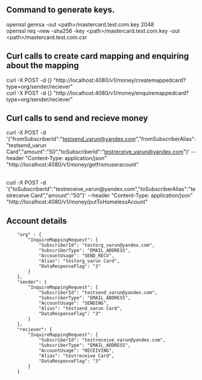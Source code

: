 <h2>Command to generate keys.</h2>

openssl genrsa -out &lt;path&gt;/mastercard.test.com.key 2048 <br>
openssl req -new -sha256 -key &lt;path&gt;/mastercard.test.com.key -out &lt;path&gt;/mastercard.test.com.csr

<h2>Curl calls to create card mapping and enquiring about the mapping</h2>
curl -X POST -d {} "http://localhost:4080/v1/money/createmappedcard?type=org/sender/reciever" <br>
curl -X POST -d {} "http://localhost:4080/v1/money/enquiremappedcard?type=org/sender/reciever"

<h2>Curl calls to send and recieve money</h2>

curl -X POST -d '{"fromSubscriberId":"testsend_varun@yandex.com","fromSubscriberAlias":"testsend_varun Card","amount":"50","toSubscriberId":"testreceive_varun@yandex.com"}' --header "Content-Type: application/json" "http://localhost:4080/v1/money/getfromuseracount"

<br>
curl -X POST -d '{"toSubscriberId":"testreceive_varun@yandex.com","toSubscriberAlias":"testreceive Card","amount":"50"}' --header "Content-Type: application/json" "http://localhost:4080/v1/money/putToHomelessAcount" 

<h2> Account details </h2>

        "org" : {
            "InquireMappingRequest": {
                "SubscriberId": "testorg_varun@yandex.com",
                "SubscriberType": "EMAIL_ADDRESS",
                "AccountUsage": "SEND_RECV",
                "Alias": "testorg_varun Card",
                "DataResponseFlag": "3"
            }
        },
        "sender": {
            "InquireMappingRequest": {
                "SubscriberId": "testsend_varun@yandex.com",
                "SubscriberType": "EMAIL_ADDRESS",
                "AccountUsage": "SENDING",
                "Alias": "testsend_varun Card",
                "DataResponseFlag": "3"
            }
        },
        "reciever": {
            "InquireMappingRequest": {
                "SubscriberId": "testreceive_varun@yandex.com",
                "SubscriberType": "EMAIL_ADDRESS",
                "AccountUsage": "RECEIVING",
                "Alias": "testreceive Card",
                "DataResponseFlag": "3"
            }
        }
